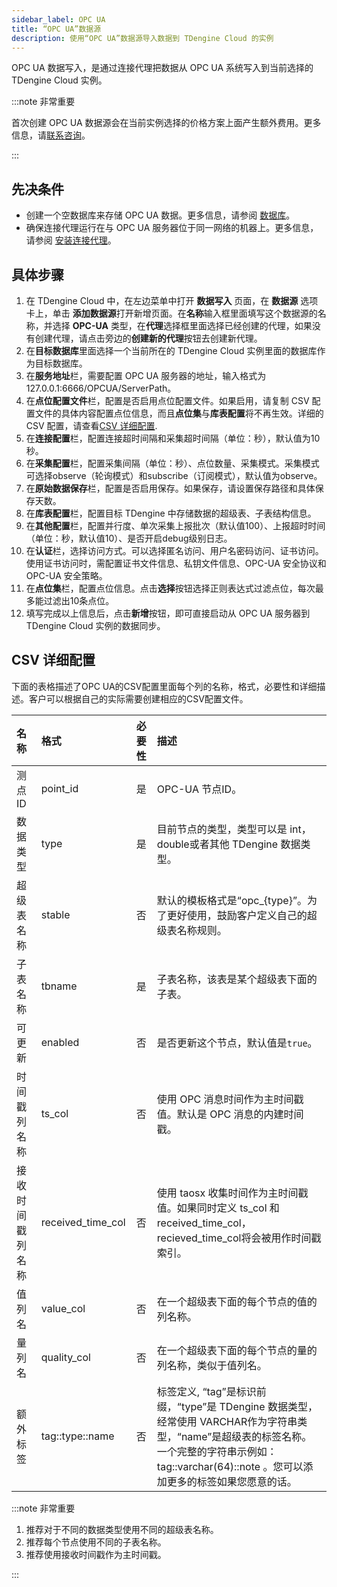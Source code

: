 ```yaml
---
sidebar_label: OPC UA
title: “OPC UA”数据源
description: 使用“OPC UA”数据源导入数据到 TDengine Cloud 的实例
---
```

OPC UA 数据写入，是通过连接代理把数据从 OPC UA 系统写入到当前选择的 TDengine Cloud 实例。

:::note 非常重要

首次创建 OPC UA 数据源会在当前实例选择的价格方案上面产生额外费用。更多信息，请[联系咨询](https://cloud.taosdata.com)。

:::

## 先决条件

- 创建一个空数据库来存储 OPC UA 数据。更多信息，请参阅 [数据库](../../../programming/model/#create-database)。
- 确保连接代理运行在与 OPC UA 服务器位于同一网络的机器上。更多信息，请参阅 [安装连接代理](../install-agent/)。

## 具体步骤

1. 在 TDengine Cloud 中，在左边菜单中打开 **数据写入** 页面，在 **数据源** 选项卡上，单击 **添加数据源**打开新增页面。在**名称**输入框里面填写这个数据源的名称，并选择 **OPC-UA** 类型，在**代理**选择框里面选择已经创建的代理，如果没有创建代理，请点击旁边的**创建新的代理**按钮去创建新代理。
2. 在**目标数据库**里面选择一个当前所在的 TDengine Cloud 实例里面的数据库作为目标数据库。
3. 在**服务地址**栏，需要配置 OPC UA 服务器的地址，输入格式为 127.0.0.1:6666/OPCUA/ServerPath。
4. 在**点位配置文件**栏，配置是否启用点位配置文件。如果启用，请复制 CSV 配置文件的具体内容配置点位信息，而且**点位集**与**库表配置**将不再生效。详细的 CSV 配置，请查看[CSV 详细配置](#csv-详细配置).
5. 在**连接配置**栏，配置连接超时间隔和采集超时间隔（单位：秒），默认值为10秒。
6. 在**采集配置**栏，配置采集间隔（单位：秒）、点位数量、采集模式。采集模式可选择observe（轮询模式）和subscribe（订阅模式），默认值为observe。
7. 在**原始数据保存**栏，配置是否启用保存。如果保存，请设置保存路径和具体保存天数。
8. 在**库表配置**栏，配置目标 TDengine 中存储数据的超级表、子表结构信息。
9. 在**其他配置**栏，配置并行度、单次采集上报批次（默认值100）、上报超时时间（单位：秒，默认值10）、是否开启debug级别日志。
10. 在**认证**栏，选择访问方式。可以选择匿名访问、用户名密码访问、证书访问。使用证书访问时，需配置证书文件信息、私钥文件信息、OPC-UA 安全协议和 OPC-UA 安全策略。
11. 在**点位集**栏，配置点位信息。点击**选择**按钮选择正则表达式过滤点位，每次最多能过滤出10条点位。
12. 填写完成以上信息后，点击**新增**按钮，即可直接启动从 OPC UA 服务器到 TDengine Cloud 实例的数据同步。

## CSV 详细配置

下面的表格描述了OPC UA的CSV配置里面每个列的名称，格式，必要性和详细描述。客户可以根据自己的实际需要创建相应的CSV配置文件。

|          名称             |      格式    | 必要性 |    描述                |
| :----------------------- | :-------------- | :------------: | :---------------------------------------|
|测点ID| point_id | 是 | OPC-UA 节点ID。|
| 数据类型 | type | 是 | 目前节点的类型，类型可以是 int，double或者其他 TDengine 数据类型。|
| 超级表名称 | stable | 否 | 默认的模板格式是“opc_{type}”。为了更好使用，鼓励客户定义自己的超级表名称规则。|
| 子表名称 | tbname | 是 | 子表名称，该表是某个超级表下面的子表。 |
| 可更新 | enabled | 否 | 是否更新这个节点，默认值是`true`。 |
| 时间戳列名称 | ts_col | 否 | 使用 OPC 消息时间作为主时间戳值。默认是 OPC 消息的内建时间戳。 |
| 接收时间戳列名称 | received_time_col | 否 | 使用 taosx 收集时间作为主时间戳值。如果同时定义 ts_col 和 received_time_col，recieved_time_col将会被用作时间戳索引。 |
| 值列名 | value_col | 否 | 在一个超级表下面的每个节点的值的列名称。|
| 量列名 | quality_col | 否 | 在一个超级表下面的每个节点的量的列名称，类似于值列名。 |
| 额外标签 | tag::type::name | 否 | 标签定义, “tag”是标识前缀，“type”是 TDengine 数据类型，经常使用 VARCHAR作为字符串类型，“name”是超级表的标签名称。一个完整的字符串示例如：tag::varchar(64)::note 。您可以添加更多的标签如果您愿意的话。|

:::note 非常重要

1. 推荐对于不同的数据类型使用不同的超级表名称。
2. 推荐每个节点使用不同的子表名称。
3. 推荐使用接收时间戳作为主时间戳。

:::
